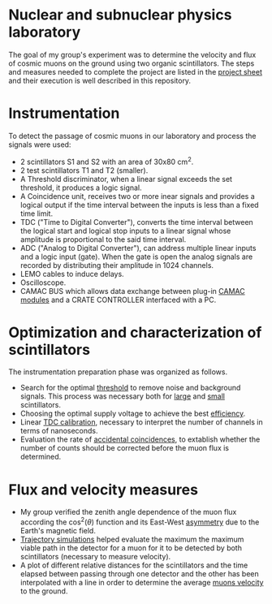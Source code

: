 # Nuclear and subnuclear physics laboratory

The goal of my group's experiment was to determine the velocity and flux of cosmic muons on the ground using two organic scintillators. 
The steps and measures needed to complete the project are listed in the [project sheet](/muons_factsheet.pdf) and their execution is well described in this repository.

# Instrumentation
To detect the passage of cosmic muons in our laboratory and process the signals were used:
- 2 scintillators S1 and S2 with an area of 30x80 cm<sup>2</sup>.
- 2 test scintillators T1 and T2 (smaller).
- A Threshold discriminator, when a linear signal exceeds the set threshold, it produces a logic signal.
- A Coincidence unit, receives two or more inear signals and provides a logical output if the time interval between the inputs is less than a fixed time limit.
- TDC ("Time to Digital Converter"), converts the time interval between the logical start and logical stop inputs to a linear signal whose amplitude is proportional to the said time interval.
- ADC ("Analog to Digital Converter"), can address multiple linear inputs and a logic input (gate). When the gate is open the analog signals are recorded by distributing their amplitude in 1024 channels.
- LEMO cables to induce delays.
- Oscilloscope.
- CAMAC BUS which allows data exchange between plug-in [CAMAC modules](/CAMAC_modules) and a CRATE CONTROLLER interfaced with a PC.

# Optimization and characterization of scintillators
The instrumentation preparation phase was organized as follows.
- Search for the optimal [threshold](/Threshold_optimization) to remove noise and background signals. This process was necessary both for [large](/Threshold_optimization/Large_scintillators) and [small](/Threshold_optimization/Small_scintillators) scintillators.
- Choosing the optimal supply voltage to achieve the best [efficiency](/Efficiency).
- Linear [TDC calibration](/TDC_calibration), necessary to interpret the number of channels in terms of nanoseconds.
- Evaluation the rate of [accidental coincidences](/Accidental_coincidences), to extablish whether the number of counts should be corrected before the muon flux is determined.

# Flux and velocity measures
- My group verified the zenith angle dependence of the muon flux according the cos<sup>2</sup>($\theta$) function and its East-West [asymmetry](/Est_Ovest_asymmetry) due to the Earth's magnetic field.
- [Trajectory simulations](/Trajectory_simulation) helped evaluate the maximum the maximum viable path in the detector for a muon for it to be detected by both scintillators (necessary to measure velocity).
- A plot of different relative distances for the scintillators and the time elapsed between passing through one detector and the other has been interpolated with a line in order to determine the average [muons velocity](/Muons_velocity) to the ground.
